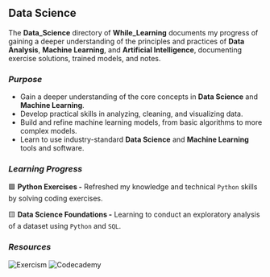 ## Data Science

The **Data_Science** directory of **While_Learning** documents my progress of gaining a deeper understanding of the principles
and practices of **Data Analysis**, **Machine Learning**, and **Artificial Intelligence**, documenting exercise solutions, trained
models, and notes.

### _Purpose_
- Gain a deeper understanding of the core concepts in **Data Science** and **Machine Learning**.
- Develop practical skills in analyzing, cleaning, and visualizing data.
- Build and refine machine learning models, from basic algorithms to more complex models.
- Learn to use industry-standard **Data Science** and **Machine Learning** tools and software.

### _Learning Progress_

🟩 **Python Exercises -** Refreshed my knowledge and technical `Python` skills by solving coding exercises.

🟨 **Data Science Foundations -** Learning to conduct an exploratory analysis of a dataset using `Python` and `SQL`.

### _Resources_

![Exercism](https://img.shields.io/badge/Exercism-009CAB?style=for-the-badge&logo=exercism&logoColor=white)
![Codecademy](https://img.shields.io/badge/Codecademy-FFF0E5?style=for-the-badge&logo=codecademy&logoColor=1F243A)
